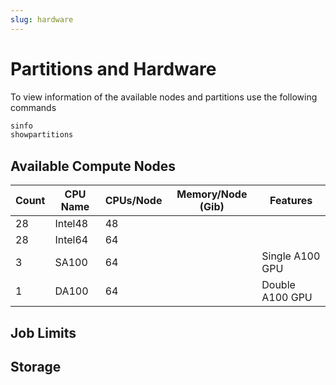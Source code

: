 ```yaml
---
slug: hardware
---
```


# Partitions and Hardware

To view information of the available nodes and partitions use the
following commands

```bash
sinfo
showpartitions
```

## Available Compute Nodes

| Count | CPU Name | CPUs/Node | Memory/Node (Gib) | Features        |
|-------|----------|-----------|-------------------|-----------------|
| 28    | Intel48  | 48        |                   |                 |
| 28    | Intel64  | 64        |                   |                 |
| 3     | SA100    | 64        |                   | Single A100 GPU |
| 1     | DA100    | 64        |                   | Double A100 GPU |

## Job Limits

## Storage
